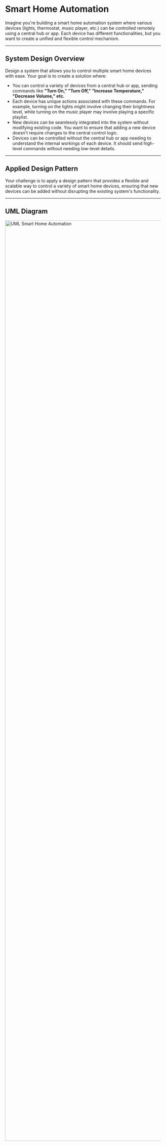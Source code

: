 # Smart Home Automation

Imagine you're building a smart home automation system where various devices (lights, thermostat, music player, etc.) can be controlled remotely using a central hub or app. Each device has different functionalities, but you want to create a unified and flexible control mechanism.

---

## System Design Overview

Design a system that allows you to control multiple smart home devices with ease. Your goal is to create a solution where:

- You can control a variety of devices from a central hub or app, sending commands like **"Turn On," "Turn Off," "Increase Temperature," "Decrease Volume," etc.**  
- Each device has unique actions associated with these commands. For example, turning on the lights might involve changing their brightness level, while turning on the music player may involve playing a specific playlist.  
- New devices can be seamlessly integrated into the system without modifying existing code. You want to ensure that adding a new device doesn't require changes to the central control logic.  
- Devices can be controlled without the central hub or app needing to understand the internal workings of each device. It should send high-level commands without needing low-level details.  

---

## Applied Design Pattern

Your challenge is to apply a design pattern that provides a flexible and scalable way to control a variety of smart home devices, ensuring that new devices can be added without disrupting the existing system's functionality.

---

## UML Diagram

<img width="4309" height="2979" alt="UML Smart Home Automation" src="https://github.com/user-attachments/assets/de1cbc4c-4eef-4c52-ab48-ef57267fc5f9" />
